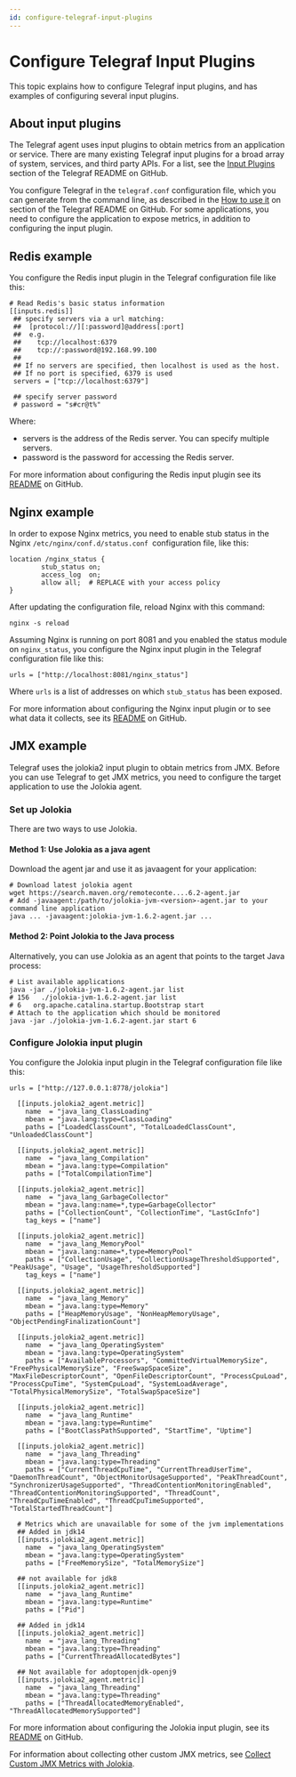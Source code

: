 ```yaml
---
id: configure-telegraf-input-plugins
---
```


# Configure Telegraf Input Plugins

This topic explains how to configure Telegraf input plugins, and has examples of configuring several input plugins.

## About input plugins

The Telegraf agent uses input plugins to obtain metrics from an application or service. There are many existing Telegraf input plugins for a broad array of system, services, and third party APIs. For a list, see the [Input Plugins](https://github.com/influxdata/telegraf#input-plugins) section of the Telegraf README on GitHub.

You configure Telegraf in the `telegraf.conf` configuration file, which you can generate from the command line, as described in the [How to use it](https://github.com/influxdata/telegraf#how-to-use-it) on section of the Telegraf README on GitHub. For some applications, you need to configure the application to expose metrics, in addition to configuring the input plugin. 

## Redis example

You configure the Redis input plugin in the Telegraf configuration file
like this:

```
# Read Redis's basic status information
[[inputs.redis]]
 ## specify servers via a url matching:
 ##  [protocol://][:password]@address[:port]
 ##  e.g.
 ##    tcp://localhost:6379
 ##    tcp://:password@192.168.99.100
 ##
 ## If no servers are specified, then localhost is used as the host.
 ## If no port is specified, 6379 is used
 servers = ["tcp://localhost:6379"]

 ## specify server password
 # password = "s#cr@t%"
```

Where:

 * servers is the address of the Redis server. You can specify multiple servers.
 * password is the password for accessing the Redis server. 

For more information about configuring the Redis input plugin see its [README](https://github.com/influxdata/telegraf/tree/master/plugins/inputs/redis#redis-input-plugin)
on GitHub.

## Nginx example

In order to expose Nginx metrics, you need to enable stub status in the Nginx `/etc/nginx/conf.d/status.conf `configuration file, like this:

```
location /nginx_status {
        stub_status on;
        access_log  on;           
        allow all;  # REPLACE with your access policy
}
```

After updating the configuration file, reload Nginx with this command:

```
nginx -s reload
```

Assuming Nginx is running on port 8081 and you enabled the status module on `nginx_status`, you configure the Nginx input plugin in the Telegraf configuration file like this:

```
urls = ["http://localhost:8081/nginx_status"]
```

Where `urls` is a list of addresses on which `stub_status` has been exposed.

For more information about configuring the Nginx input plugin or to see what data it collects, see its
[README](https://github.com/influxdata/telegraf/tree/master/plugins/inputs/nginx) on GitHub.

## JMX example 

Telegraf uses the jolokia2 input plugin to obtain metrics from JMX. Before you can use Telegraf to get JMX metrics, you need to configure the target application to use the Jolokia agent.

### Set up Jolokia

There are two ways to use Jolokia.

#### Method 1: Use Jolokia as a java agent

Download the agent jar and use it as javaagent for your application:

```
# Download latest jolokia agent
wget https://search.maven.org/remoteconte....6.2-agent.jar
# Add -javaagent:/path/to/jolokia-jvm-<version>-agent.jar to your command line application
java ... -javaagent:jolokia-jvm-1.6.2-agent.jar ...
```

#### Method 2: Point Jolokia to the Java process

Alternatively, you can use Jolokia as an agent that points to the target Java process:

```
# List available applications
java -jar ./jolokia-jvm-1.6.2-agent.jar list
# 156   ./jolokia-jvm-1.6.2-agent.jar list
# 6   org.apache.catalina.startup.Bootstrap start
# Attach to the application which should be monitored
java -jar ./jolokia-jvm-1.6.2-agent.jar start 6
```

### Configure Jolokia input plugin 

You configure the Jolokia input plugin in the Telegraf configuration file like this:

```
urls = ["http://127.0.0.1:8778/jolokia"]

  [[inputs.jolokia2_agent.metric]]
    name  = "java_lang_ClassLoading"
    mbean = "java.lang:type=ClassLoading"
    paths = ["LoadedClassCount", "TotalLoadedClassCount", "UnloadedClassCount"]

  [[inputs.jolokia2_agent.metric]]
    name  = "java_lang_Compilation"
    mbean = "java.lang:type=Compilation"
    paths = ["TotalCompilationTime"]

  [[inputs.jolokia2_agent.metric]]
    name  = "java_lang_GarbageCollector"
    mbean = "java.lang:name=*,type=GarbageCollector"
    paths = ["CollectionCount", "CollectionTime", "LastGcInfo"]
    tag_keys = ["name"]

  [[inputs.jolokia2_agent.metric]]
    name  = "java_lang_MemoryPool"
    mbean = "java.lang:name=*,type=MemoryPool"
    paths = ["CollectionUsage", "CollectionUsageThresholdSupported", "PeakUsage", "Usage", "UsageThresholdSupported"]
    tag_keys = ["name"]

  [[inputs.jolokia2_agent.metric]]
    name  = "java_lang_Memory"
    mbean = "java.lang:type=Memory"
    paths = ["HeapMemoryUsage", "NonHeapMemoryUsage", "ObjectPendingFinalizationCount"]

  [[inputs.jolokia2_agent.metric]]
    name  = "java_lang_OperatingSystem"
    mbean = "java.lang:type=OperatingSystem"
    paths = ["AvailableProcessors", "CommittedVirtualMemorySize", "FreePhysicalMemorySize", "FreeSwapSpaceSize", "MaxFileDescriptorCount", "OpenFileDescriptorCount", "ProcessCpuLoad", "ProcessCpuTime", "SystemCpuLoad", "SystemLoadAverage", "TotalPhysicalMemorySize", "TotalSwapSpaceSize"]

  [[inputs.jolokia2_agent.metric]]
    name  = "java_lang_Runtime"
    mbean = "java.lang:type=Runtime"
    paths = ["BootClassPathSupported", "StartTime", "Uptime"]

  [[inputs.jolokia2_agent.metric]]
    name  = "java_lang_Threading"
    mbean = "java.lang:type=Threading"
    paths = ["CurrentThreadCpuTime", "CurrentThreadUserTime", "DaemonThreadCount", "ObjectMonitorUsageSupported", "PeakThreadCount", "SynchronizerUsageSupported", "ThreadContentionMonitoringEnabled", "ThreadContentionMonitoringSupported", "ThreadCount", "ThreadCpuTimeEnabled", "ThreadCpuTimeSupported", "TotalStartedThreadCount"]

  # Metrics which are unavailable for some of the jvm implementations
  ## Added in jdk14
  [[inputs.jolokia2_agent.metric]]
    name  = "java_lang_OperatingSystem"
    mbean = "java.lang:type=OperatingSystem"
    paths = ["FreeMemorySize", "TotalMemorySize"]

  ## not available for jdk8
  [[inputs.jolokia2_agent.metric]]
    name  = "java_lang_Runtime"
    mbean = "java.lang:type=Runtime"
    paths = ["Pid"]

  ## Added in jdk14
  [[inputs.jolokia2_agent.metric]]
    name  = "java_lang_Threading"
    mbean = "java.lang:type=Threading"
    paths = ["CurrentThreadAllocatedBytes"]

  ## Not available for adoptopenjdk-openj9
  [[inputs.jolokia2_agent.metric]]
    name  = "java_lang_Threading"
    mbean = "java.lang:type=Threading"
    paths = ["ThreadAllocatedMemoryEnabled", "ThreadAllocatedMemorySupported"]
```

For more information about configuring the Jolokia input plugin, see its [README](https://github.com/influxdata/telegraf/tree/master/plugins/inputs/jolokia2#configuration) on GitHub.

For information about collecting other custom JMX metrics, see [Collect Custom JMX Metrics with Jolokia](collect-custom-jmx-metrics-jolokia.md).

